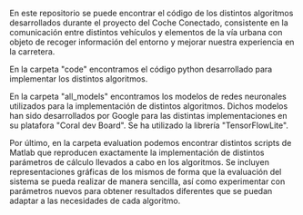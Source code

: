 En este repositorio se puede encontrar el código de los distintos algoritmos desarrollados durante el proyecto del Coche Conectado, consistente en la comunicación entre distintos vehículos y elementos de la vía urbana con objeto de recoger información del entorno y mejorar nuestra experiencia en la carretera.

En la carpeta "code" encontramos el código python desarrollado para implementar los distintos algoritmos.

En la carpeta "all_models" encontramos los modelos de redes neuronales utilizados para la implementación de distintos algoritmos. Dichos modelos han sido desarrollados por Google para las distintas implementaciones en su platafora "Coral dev Board". Se ha utilizado la librería "TensorFlowLite".

Por último, en la carpeta evaluation podemos encontrar distintos scripts de Matlab que reproducen exactamente la implementación de distintos parámetros de cálculo llevados a cabo en los algoritmos. Se incluyen representaciones gráficas de los mismos de forma que la evaluación del sistema se pueda realizar de manera sencilla, así como experimentar con parámetros nuevos para obtener resultados diferentes que se puedan adaptar a las necesidades de cada algoritmo.
